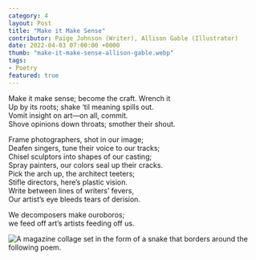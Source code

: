 ```yaml
---
category: 4
layout: Post
title: "Make it Make Sense"
contributor: Paige Johnson (Writer), Allison Gable (Illustrator)
date: 2022-04-03 07:00:00 +0000
thumb: "make-it-make-sense-allison-gable.webp"
tags: 
- Poetry
featured: true
---
```

<div class="poem-img-col">
<div>
<p>
    Make it make sense; become the craft. Wrench it<br />
    Up by its roots; shake ‘til meaning spills out.<br />
    Vomit insight on art&mdash;on all, commit.<br />
    Shove opinions down throats; smother their shout.
</p>

<p>
    Frame photographers, shot in our image;<br />
    Deafen singers, tune their voice to our tracks;<br />
    Chisel sculptors into shapes of our casting;<br />
    Spray painters, our colors seal up their cracks.<br />
    Pick the arch up, the architect teeters;<br />
    Stifle directors, here’s plastic vision.<br />
    Write between lines of writers’ fevers,<br />
    Our artist’s eye bleeds tears of derision.
</p>

<p>
    We decomposers make ouroboros;<br />
    we feed off art’s artists feeding off us.
</p>
</div>
<div>
<img src="{{ site.baseurl }}/uploads/4/make-it-make-sense-allison-gable.jpg" 
    alt="A magazine collage set in the form of a snake that borders around the following poem."
    class="w450">
</div>
</div>
